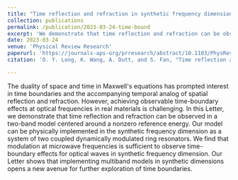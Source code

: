 ```yaml
---
title: "Time reflection and refraction in synthetic frequency dimension"
collection: publications
permalink: /publication/2023-03-24-time-bound
excerpt: 'We demonstrate that time reflection and refraction can be observed in a two-band model centered around a non-zero reference energy. Our model can be physically implemented as a system of two coupled dynamically-modulated ring resonators.'
date: 2023-03-24
venue: 'Physical Review Research'
paperurl: 'https://journals-aps-org/prresearch/abstract/10.1103/PhysRevResearch.5.L012046'
citation: 'O. Y. Long, K. Wang, A. Dutt, and S. Fan, "Time reflection and refraction in synthetic frequency dimension," <i>Physical Review Research<i> **5**, L012046 (2023).'

---
```


The duality of space and time in Maxwell's equations has prompted interest in time boundaries and the accompanying temporal analog of spatial reflection and refraction. However, achieving observable time-boundary effects at optical frequencies in real materials is challenging. In this Letter, we demonstrate that time reflection and refraction can be observed in a two-band model centered around a nonzero reference energy. Our model can be physically implemented in the synthetic frequency dimension as a system of two coupled dynamically modulated ring resonators. We find that modulation at microwave frequencies is sufficient to observe time-boundary effects for optical waves in synthetic frequency dimension. Our Letter shows that implementing multiband models in synthetic dimensions opens a new avenue for further exploration of time boundaries.
